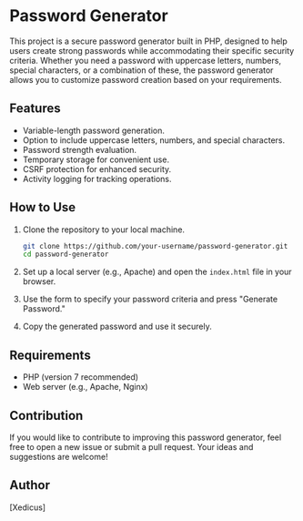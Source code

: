 
# Password Generator

This project is a secure password generator built in PHP, designed to help users create strong passwords while accommodating their specific security criteria. Whether you need a password with uppercase letters, numbers, special characters, or a combination of these, the password generator allows you to customize password creation based on your requirements.

## Features

- Variable-length password generation.
- Option to include uppercase letters, numbers, and special characters.
- Password strength evaluation.
- Temporary storage for convenient use.
- CSRF protection for enhanced security.
- Activity logging for tracking operations.

## How to Use

1. Clone the repository to your local machine.
    ```bash
    git clone https://github.com/your-username/password-generator.git
    cd password-generator
    ```

2. Set up a local server (e.g., Apache) and open the `index.html` file in your browser.

3. Use the form to specify your password criteria and press "Generate Password."

4. Copy the generated password and use it securely.

## Requirements

- PHP (version 7 recommended)
- Web server (e.g., Apache, Nginx)

## Contribution

If you would like to contribute to improving this password generator, feel free to open a new issue or submit a pull request. Your ideas and suggestions are welcome!

## Author

[Xedicus]
